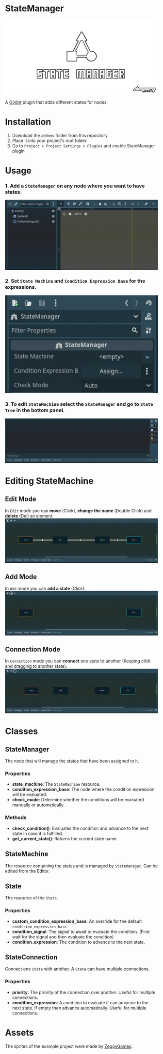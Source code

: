 # StateManager

<p align="center">
  <a href="https://degargstudio.com">
	<img src="logo.png" width="1080" alt="StateManager logo">
  </a>
</p>

A [Godot](https://godotengine.org/) plugin that adds different states for nodes.

# Installation

1. Download the `addons` folder from this repository.
2. Place it into your project's root folder.
3. Go to `Project > Project Settings > Plugins` and enable StateManager plugin

# Usage

### 1. Add a `StateManager` on any node where you want to have states.
![1](./images/1.gif)
### 2. Set `State Machine` and `Condition Expression Base` for the expressions.
![1](./images/2.gif)
### 3. To edit `StateMachine` select the `StateManager` and go to `State Tree` in the bottom panel.
![1](./images/3.gif)

# Editing StateMachine
## Edit Mode
 In `Edit` mode you can **move** (Click), **change the name** (Double Click) and **delete** (Del) an element.
![1](./images/4.gif)
## Add Mode
 In `Add` mode you can **add a state** (Click).
![1](./images/5.gif)
## Connection Mode
 In `Connection` mode you can **connect** one state to another (Keeping click and dragging to another state).
![1](./images/6.gif)

# Classes

## StateManager
The node that will manage the states that have been assigned to it.

### Properties
- **state_machine**: The `StateMachine` resource.
- **condition_expression_base**: The node where the condition expression will be evaluated.
- **check_mode**: Determine whether the conditions will be evaluated manually or automatically.

### Methods
- **check_condition()**: Evaluates the condition and advance to the next state in case it is fulfilled.
- **get_current_state()**: Returns the current state name.

## StateMachine
The resource containing the states and is managed by `StateManager`. Can be edited from the Editor.

## State
The resource of the `State`.

### Properties
- **custom_condition_expression_base**: An override for the default `condition_expression_base`.
- **condition_signal**: The signal to await to evaluate the condition. (First wait for the signal and then evaluate the condition)
- **condition_expression**: The condition to advance to the next state.

## StateConnection
Connect one `State` with another. A `State` can have multiple connections.

### Properties
- **priority**: The priority of the connection over another. Useful for multiple connections.
- **condition_expression**: A condition to evaluate if can advance to the next state. If empty then advance automatically. Useful for multiple connections.

# Assets
The sprites of the example project were made by [ZeggyGames](https://zegley.itch.io/).
